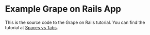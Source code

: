 # Example Grape on Rails App

This is the source code to the Grape on Rails tutorial. You can find the
tutorial at [Spaces vs Tabs](http://spaces-vs-tabs.com/).
